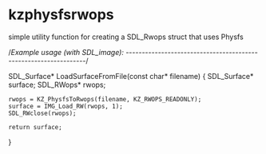 # kzphysfsrwops

simple utility function for creating a SDL_Rwops struct that uses Physfs 

/*Example usage (with SDL_image):
-----------------------------------------------------------------*/

SDL_Surface* LoadSurfaceFromFile(const char* filename) {
    SDL_Surface* surface;
    SDL_RWops*   rwops;
    
    rwops = KZ_PhysfsToRwops(filename, KZ_RWOPS_READONLY); 
    surface = IMG_Load_RW(rwops, 1); 
    SDL_RWclose(rwops); 
    
    return surface; 
}
